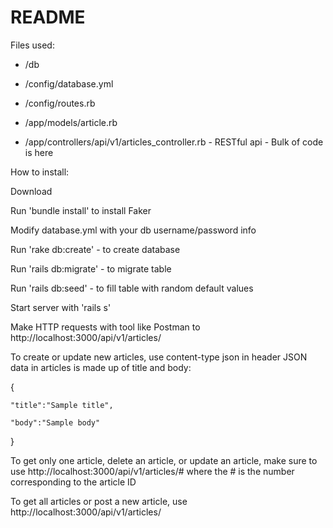 # README

Files used:

* /db 

* /config/database.yml

* /config/routes.rb

* /app/models/article.rb

* /app/controllers/api/v1/articles_controller.rb - RESTful api - Bulk of code is here

How to install:

Download

Run 'bundle install' to install Faker

Modify database.yml with your db username/password info

Run 'rake db:create' - to create database

Run 'rails db:migrate' - to migrate table

Run 'rails db:seed' - to fill table with random default values

Start server with 'rails s'

Make HTTP requests with tool like Postman to http://localhost:3000/api/v1/articles/


To create or update new articles, use content-type json in header
JSON data in articles is made up of title and body:

{

    "title":"Sample title",

    "body":"Sample body"

}

To get only one article, delete an article, or update an article, make sure to use http://localhost:3000/api/v1/articles/# 
where the # is the number corresponding to the article ID

To get all articles or post a new article, use http://localhost:3000/api/v1/articles/